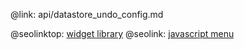 @link: api/datastore_undo_config.md

@seolinktop: [widget library](https://webix.com)
@seolink: [javascript menu](https://webix.com/widget/menu/)